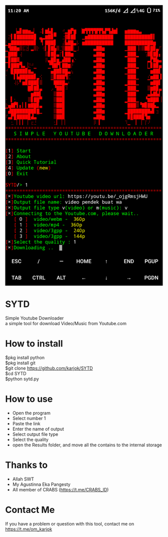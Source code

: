 <img src ='https://github.com/karjok/SYTD/blob/master/Screenshot_2018-12-21-11-20-12-120_com.termux.png'/>


# SYTD
Simple Youtube Downloader<br>
a simple tool for download Video/Music from Youtube.com<br>


# How to install
$pkg install python<br>
$pkg install git<br>
$git clone https://github.com/karjok/SYTD<br>
$cd SYTD<br>
$python sytd.py
# How to use
+ Open the program<br>
+ Select number 1<br>
+ Paste the link<br>
+ Enter the name of output<br>
+ Select output file type<br>
+ Select the quality<br>
+ open the Results folder, and move all the contains to the internal storage<br>
# Thanks to
+ Allah SWT<br>
+ My Agustinna Eka Pangesty<br>
+ All member of CRABS (https://t.me/CRABS_ID)<br>
# Contact Me
If you have a problem or question with this tool, contact me on https://t.me/om_karjok




